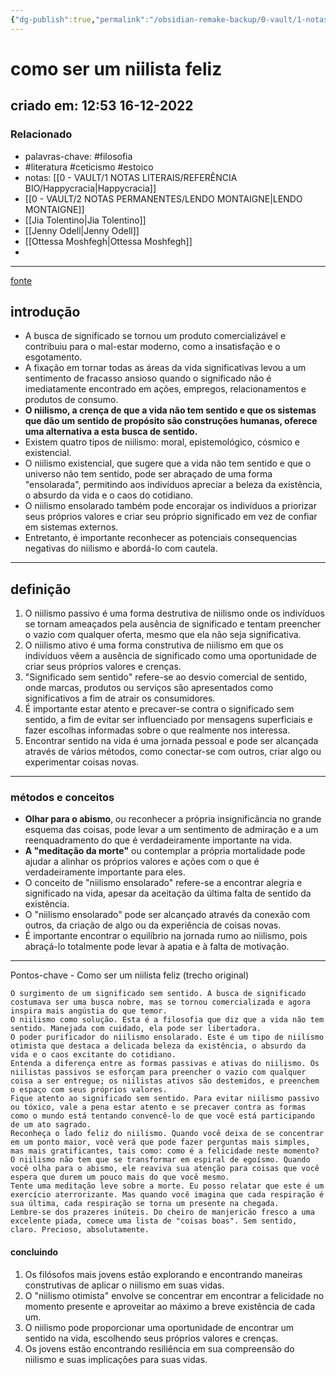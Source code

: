 ```yaml
---
{"dg-publish":true,"permalink":"/obsidian-remake-backup/0-vault/1-notas-literais/filosofia/como-ser-um-niilista-feliz/","tags":["filosofia","literatura","ceticismo","estoico"],"dgHomeLink":true,"dgShowLocalGraph":true,"dgShowFileTree":true,"noteIcon":""}
---
```


# como ser um niilista feliz
## criado em: 12:53 16-12-2022

### Relacionado
- palavras-chave: #filosofia 
- #literatura #ceticismo #estoico 
- notas: [[0 - VAULT/1 NOTAS LITERAIS/REFERÊNCIA BIO/Happycracia\|Happycracia]]
- [[0 - VAULT/2 NOTAS PERMANENTES/LENDO MONTAIGNE\|LENDO MONTAIGNE]]
- [[Jia Tolentino\|Jia Tolentino]]
- [[Jenny Odell\|Jenny Odell]]
- [[Ottessa Moshfegh\|Ottessa Moshfegh]]
- 
---
[fonte](https://psyche.co/guides/how-to-find-the-sunny-side-of-nihilism)

## introdução
- A busca de significado se tornou um produto comercializável e contribuiu para o mal-estar moderno, como a insatisfação e o esgotamento. 
- A fixação em tornar todas as áreas da vida significativas levou a um sentimento de fracasso ansioso quando o significado não é imediatamente encontrado em ações, empregos, relacionamentos e produtos de consumo.
- **O niilismo, a crença de que a vida não tem sentido e que os sistemas que dão um sentido de propósito são construções humanas, oferece uma alternativa a esta busca de sentido.**
- Existem quatro tipos de niilismo: moral, epistemológico, cósmico e existencial.
- O niilismo existencial, que sugere que a vida não tem sentido e que o universo não tem sentido, pode ser abraçado de uma forma "ensolarada", permitindo aos indivíduos apreciar a beleza da existência, o absurdo da vida e o caos do cotidiano.
- O niilismo ensolarado também pode encorajar os indivíduos a priorizar seus próprios valores e criar seu próprio significado em vez de confiar em sistemas externos.
- Entretanto, é importante reconhecer as potenciais consequencias negativas do niilismo e abordá-lo com cautela.

---
## definição

1. O niilismo passivo é uma forma destrutiva de niilismo onde os indivíduos se tornam ameaçados pela ausência de significado e tentam preencher o vazio com qualquer oferta, mesmo que ela não seja significativa.
2. O niilismo ativo é uma forma construtiva de niilismo em que os indivíduos vêem a ausência de significado como uma oportunidade de criar seus próprios valores e crenças.
3. "Significado sem sentido" refere-se ao desvio comercial de sentido, onde marcas, produtos ou serviços são apresentados como significativos a fim de atrair os consumidores.
4. É importante estar atento e precaver-se contra o significado sem sentido, a fim de evitar ser influenciado por mensagens superficiais e fazer escolhas informadas sobre o que realmente nos interessa.
5. Encontrar sentido na vida é uma jornada pessoal e pode ser alcançada através de vários métodos, como conectar-se com outros, criar algo ou experimentar coisas novas.

---
### métodos e conceitos
- **Olhar para o abismo**, ou reconhecer a própria insignificância no grande esquema das coisas, pode levar a um sentimento de admiração e a um reenquadramento do que é verdadeiramente importante na vida.
- **A "meditação da morte"** ou contemplar a própria mortalidade pode ajudar a alinhar os próprios valores e ações com o que é verdadeiramente importante para eles.
- O conceito de "niilismo ensolarado" refere-se a encontrar alegria e significado na vida, apesar da aceitação da última falta de sentido da existência.
- O "niilismo ensolarado" pode ser alcançado através da conexão com outros, da criação de algo ou da experiência de coisas novas.
- É importante encontrar o equilíbrio na jornada rumo ao niilismo, pois abraçá-lo totalmente pode levar à apatia e à falta de motivação.

---
Pontos-chave - Como ser um niilista feliz (trecho original)

    O surgimento de um significado sem sentido. A busca de significado costumava ser uma busca nobre, mas se tornou comercializada e agora inspira mais angústia do que temor.
    O niilismo como solução. Esta é a filosofia que diz que a vida não tem sentido. Manejada com cuidado, ela pode ser libertadora.
    O poder purificador do niilismo ensolarado. Este é um tipo de niilismo otimista que destaca a delicada beleza da existência, o absurdo da vida e o caos excitante do cotidiano.
    Entenda a diferença entre as formas passivas e ativas do niilismo. Os niilistas passivos se esforçam para preencher o vazio com qualquer coisa a ser entregue; os niilistas ativos são destemidos, e preenchem o espaço com seus próprios valores.
    Fique atento ao significado sem sentido. Para evitar niilismo passivo ou tóxico, vale a pena estar atento e se precaver contra as formas como o mundo está tentando convencê-lo de que você está participando de um ato sagrado.
    Reconheça o lado feliz do niilismo. Quando você deixa de se concentrar em um ponto maior, você verá que pode fazer perguntas mais simples, mas mais gratificantes, tais como: como é a felicidade neste momento?
    O niilismo não tem que se transformar em espiral de egoísmo. Quando você olha para o abismo, ele reaviva sua atenção para coisas que você espera que durem um pouco mais do que você mesmo.
    Tente uma meditação leve sobre a morte. Eu posso relatar que este é um exercício aterrorizante. Mas quando você imagina que cada respiração é sua última, cada respiração se torna um presente na chegada.
    Lembre-se dos prazeres inúteis. Do cheiro de manjericão fresco a uma excelente piada, comece uma lista de "coisas boas". Sem sentido, claro. Precioso, absolutamente.

#### concluindo
1.  Os filósofos mais jovens estão explorando e encontrando maneiras construtivas de aplicar o niilismo em suas vidas.
2.  O "niilismo otimista" envolve se concentrar em encontrar a felicidade no momento presente e aproveitar ao máximo a breve existência de cada um.
3.  O niilismo pode proporcionar uma oportunidade de encontrar um sentido na vida, escolhendo seus próprios valores e crenças.
4.  Os jovens estão encontrando resiliência em sua compreensão do niilismo e suas implicações para suas vidas.
